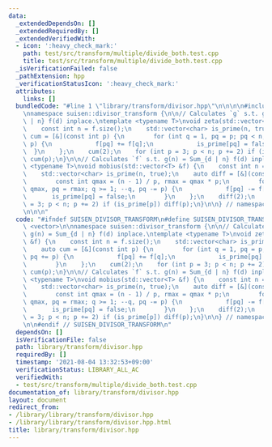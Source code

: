 ```yaml
---
data:
  _extendedDependsOn: []
  _extendedRequiredBy: []
  _extendedVerifiedWith:
  - icon: ':heavy_check_mark:'
    path: test/src/transform/multiple/divide_both.test.cpp
    title: test/src/transform/multiple/divide_both.test.cpp
  _isVerificationFailed: false
  _pathExtension: hpp
  _verificationStatusIcon: ':heavy_check_mark:'
  attributes:
    links: []
  bundledCode: "#line 1 \"library/transform/divisor.hpp\"\n\n\n\n#include <vector>\n\
    \nnamespace suisen::divisor_transform {\n\n// Calculates `g` s.t. g(n) = Sum_{d\
    \ | n} f(d) inplace.\ntemplate <typename T>\nvoid zeta(std::vector<T> &f) {\n\
    \    const int n = f.size();\n    std::vector<char> is_prime(n, true);\n    auto\
    \ cum = [&](const int p) {\n        for (int q = 1, pq = p; pq < n; ++q, pq +=\
    \ p) {\n            f[pq] += f[q];\n            is_prime[pq] = false;\n      \
    \  }\n    };\n    cum(2);\n    for (int p = 3; p < n; p += 2) if (is_prime[p])\
    \ cum(p);\n}\n\n// Calculates `f` s.t. g(n) = Sum_{d | n} f(d) inplace.\ntemplate\
    \ <typename T>\nvoid mobius(std::vector<T> &f) {\n    const int n = f.size();\n\
    \    std::vector<char> is_prime(n, true);\n    auto diff = [&](const int p) {\n\
    \        const int qmax = (n - 1) / p, rmax = qmax * p;\n        for (int q =\
    \ qmax, pq = rmax; q >= 1; --q, pq -= p) {\n            f[pq] -= f[q];\n     \
    \       is_prime[pq] = false;\n        }\n    };\n    diff(2);\n    for (int p\
    \ = 3; p < n; p += 2) if (is_prime[p]) diff(p);\n}\n\n} // namespace suisen::divisor_transform\n\
    \n\n\n"
  code: "#ifndef SUISEN_DIVISOR_TRANSFORM\n#define SUISEN_DIVISOR_TRANSFORM\n\n#include\
    \ <vector>\n\nnamespace suisen::divisor_transform {\n\n// Calculates `g` s.t.\
    \ g(n) = Sum_{d | n} f(d) inplace.\ntemplate <typename T>\nvoid zeta(std::vector<T>\
    \ &f) {\n    const int n = f.size();\n    std::vector<char> is_prime(n, true);\n\
    \    auto cum = [&](const int p) {\n        for (int q = 1, pq = p; pq < n; ++q,\
    \ pq += p) {\n            f[pq] += f[q];\n            is_prime[pq] = false;\n\
    \        }\n    };\n    cum(2);\n    for (int p = 3; p < n; p += 2) if (is_prime[p])\
    \ cum(p);\n}\n\n// Calculates `f` s.t. g(n) = Sum_{d | n} f(d) inplace.\ntemplate\
    \ <typename T>\nvoid mobius(std::vector<T> &f) {\n    const int n = f.size();\n\
    \    std::vector<char> is_prime(n, true);\n    auto diff = [&](const int p) {\n\
    \        const int qmax = (n - 1) / p, rmax = qmax * p;\n        for (int q =\
    \ qmax, pq = rmax; q >= 1; --q, pq -= p) {\n            f[pq] -= f[q];\n     \
    \       is_prime[pq] = false;\n        }\n    };\n    diff(2);\n    for (int p\
    \ = 3; p < n; p += 2) if (is_prime[p]) diff(p);\n}\n\n} // namespace suisen::divisor_transform\n\
    \n\n#endif // SUISEN_DIVISOR_TRANSFORM\n"
  dependsOn: []
  isVerificationFile: false
  path: library/transform/divisor.hpp
  requiredBy: []
  timestamp: '2021-08-04 13:32:53+09:00'
  verificationStatus: LIBRARY_ALL_AC
  verifiedWith:
  - test/src/transform/multiple/divide_both.test.cpp
documentation_of: library/transform/divisor.hpp
layout: document
redirect_from:
- /library/library/transform/divisor.hpp
- /library/library/transform/divisor.hpp.html
title: library/transform/divisor.hpp
---
```

